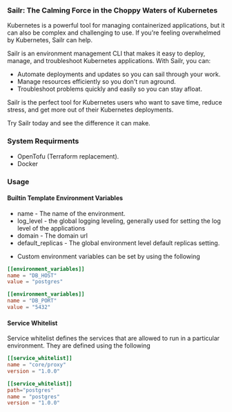 ### Sailr: The Calming Force in the Choppy Waters of Kubernetes

Kubernetes is a powerful tool for managing containerized applications, 
but it can also be complex and challenging to use. If you're feeling overwhelmed by 
Kubernetes, Sailr can help.

Sailr is an environment management CLI that makes it easy to deploy, manage, and troubleshoot 
Kubernetes applications. With Sailr, you can:

- Automate deployments and updates so you can sail through your work.
- Manage resources efficiently so you don't run aground.
- Troubleshoot problems quickly and easily so you can stay afloat.

Sailr is the perfect tool for Kubernetes users who want to save time, reduce stress, 
and get more out of their Kubernetes deployments.

Try Sailr today and see the difference it can make.

### System Requirments

- OpenTofu (Terraform replacement).
- Docker

### Usage 

#### Builtin Template Environment Variables 

- name - The name of the environment.
- log_level - the global logging leveling, generally used for setting the log level of the applications
- domain - The domain url
- default_replicas - The global environment level default replicas setting. 

* Custom environment variables can be set by using the following 

```toml
[[environment_variables]]
name = "DB_HOST"
value = "postgres"

[[environment_variables]]
name = "DB_PORT"
value = "5432"
```

#### Service Whitelist

Service whitelist defines the services that are allowed to run in a particular
environment. They are defined using the following 

```toml
[[service_whitelist]]
name = "core/proxy"
version = "1.0.0"

[[service_whitelist]]
path="postgres"
name = "postgres"
version = "1.0.0"

```
